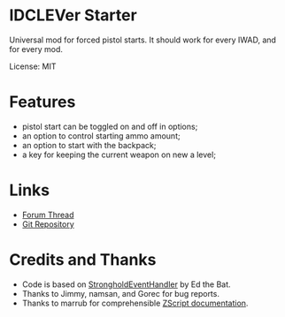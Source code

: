 # IDCLEVer Starter
Universal mod for forced pistol starts.
It should work for every IWAD, and for every mod.

License: MIT

# Features
* pistol start can be toggled on and off in options;
* an option to control starting ammo amount;
* an option to start with the backpack;
* a key for keeping the current weapon on new a level;

# Links
* [Forum Thread](https://forum.zdoom.org/viewtopic.php?f=43&t=61079#p1060800)
* [Git Repository](https://github.com/mmaulwurff/idclever-starter)

# Credits and Thanks
* Code is based on [StrongholdEventHandler](https://github.com/Realm667/Re-Releases/blob/master/stronghold/zscript.txt) by Ed the Bat.
* Thanks to Jimmy, namsan, and Gorec for bug reports.
* Thanks to marrub for comprehensible [ZScript documentation](https://github.com/marrub--/zscript-doc).
